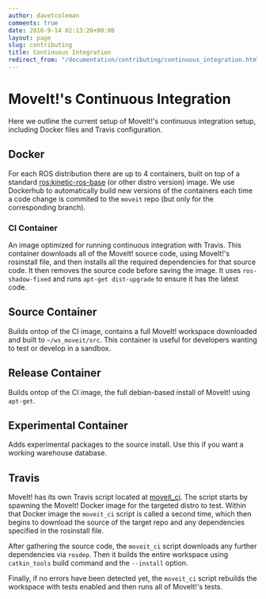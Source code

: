 ```yaml
---
author: davetcoleman
comments: true
date: 2016-9-14 02:13:26+00:00
layout: page
slug: contributing
title: Continuous Integration
redirect_from: "/documentation/contributing/continuous_integration.html"
---
```


# MoveIt!'s Continuous Integration

Here we outline the current setup of MoveIt!'s continuous integration setup, including Docker files and Travis configuration.

## Docker

For each ROS distribution there are up to 4 containers, built on top of a standard [ros:kinetic-ros-base](https://hub.docker.com/_/ros/) (or other distro version) image. We use Dockerhub to automatically build new versions of the containers each time a code change is commited to the ``moveit`` repo (but only for the corresponding branch).

### CI Container

An image optimized for running continuous integration with Travis. This container downloads all of the MoveIt! source code, using MoveIt!'s rosinstall file, and then installs all the required dependencies for that source code. It then removes the source code before saving the image. It uses ``ros-shadow-fixed`` and runs ``apt-get dist-upgrade`` to ensure it has the latest code.

## Source Container

Builds ontop of the CI image, contains a full MoveIt! workspace downloaded and built to ``~/ws_moveit/src``. This container is useful for developers wanting to test or develop in a sandbox.

## Release Container

Builds ontop of the CI image, the full debian-based install of MoveIt! using ``apt-get``.

## Experimental Container

Adds experimental packages to the source install. Use this if you want a working warehouse database.

## Travis

MoveIt! has its own Travis script located at [moveit_ci](https://github.com/ros-planning/moveit_ci). The script starts by spawning the MoveIt! Docker image for the targeted distro to test. Within that Docker image the ``moveit_ci`` script is called a second time, which then begins to download the source of the target repo and any dependencies specified in the rosinstall file.

After gathering the source code, the ``moveit_ci`` script downloads any further dependencies via ``rosdep``. Then it builds the entire workspace using ``catkin_tools`` build command and the ``--install`` option.

Finally, if no errors have been detected yet, the ``moveit_ci`` script rebuilds the workspace with tests enabled and then runs all of MoveIt!'s tests.
